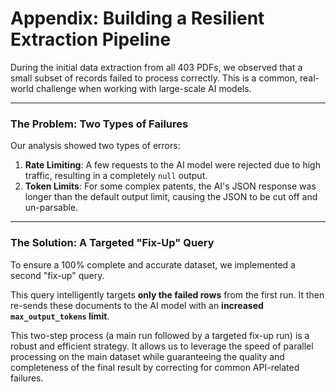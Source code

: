 # Appendix: Building a Resilient Extraction Pipeline

During the initial data extraction from all 403 PDFs, we observed that a small subset of records failed to process correctly. This is a common, real-world challenge when working with large-scale AI models.

---

### The Problem: Two Types of Failures

Our analysis showed two types of errors:
1.  **Rate Limiting**: A few requests to the AI model were rejected due to high traffic, resulting in a completely `null` output.
2.  **Token Limits**: For some complex patents, the AI's JSON response was longer than the default output limit, causing the JSON to be cut off and un-parsable.

---

### The Solution: A Targeted "Fix-Up" Query

To ensure a 100% complete and accurate dataset, we implemented a second "fix-up" query.

This query intelligently targets **only the failed rows** from the first run. It then re-sends these documents to the AI model with an **increased `max_output_tokens` limit**.

This two-step process (a main run followed by a targeted fix-up run) is a robust and efficient strategy. It allows us to leverage the speed of parallel processing on the main dataset while guaranteeing the quality and completeness of the final result by correcting for common API-related failures.